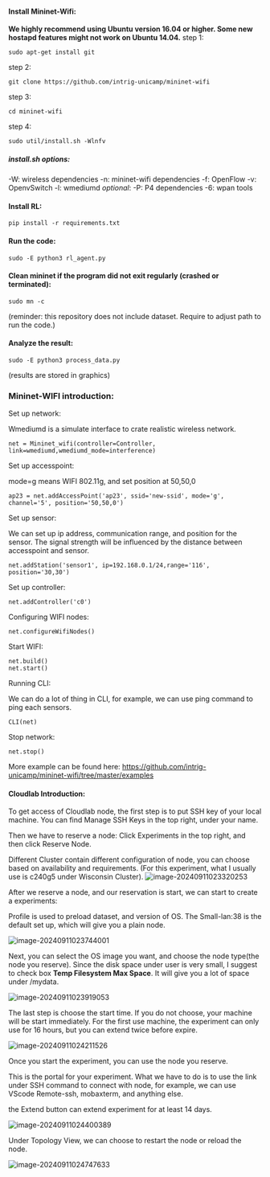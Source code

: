 #### Install Mininet-Wifi:

**We highly recommend using Ubuntu version 16.04 or higher. Some new hostapd features might not work on Ubuntu 14.04.**
step 1:

```
sudo apt-get install git
```

step 2: 

```
git clone https://github.com/intrig-unicamp/mininet-wifi
```

step 3: 

```
cd mininet-wifi
```

step 4: 

```
sudo util/install.sh -Wlnfv
```

##### install.sh options:

-W: wireless dependencies
-n: mininet-wifi dependencies
-f: OpenFlow
-v: OpenvSwitch
-l: wmediumd
*optional*:
-P: P4 dependencies
-6: wpan tools

#### Install RL:

```
pip install -r requirements.txt
```

#### Run the code:

```
sudo -E python3 rl_agent.py
```

#### Clean mininet if the program did not exit regularly (crashed or terminated):
```
sudo mn -c
```

(reminder: this repository does not include dataset. Require to adjust path to run the code.)

#### Analyze the result:

```
sudo -E python3 process_data.py
```
(results are stored in graphics)

### Mininet-WIFI introduction:

Set up network:

Wmediumd is a simulate interface to crate realistic wireless network.

```
net = Mininet_wifi(controller=Controller, link=wmediumd,wmediumd_mode=interference)
```

Set up accesspoint:

mode=g means WIFI 802.11g, and set position at 50,50,0

```
ap23 = net.addAccessPoint('ap23', ssid='new-ssid', mode='g', channel='5', position='50,50,0')
```

Set up sensor:

We can set up ip address, communication range, and position for the sensor. The signal strength will be influenced by the distance between accesspoint and sensor. 

```
net.addStation('sensor1', ip=192.168.0.1/24,range='116', position='30,30')
```

Set up controller:

```
net.addController('c0')
```

Configuring WIFI nodes:

```
net.configureWifiNodes()
```

Start WIFI:

```
net.build()
net.start()
```

Running CLI:

We can do a lot of thing in CLI, for example, we can use ping command to ping each sensors.

```
CLI(net)
```

Stop network:

```
net.stop()
```

More example can be found here: https://github.com/intrig-unicamp/mininet-wifi/tree/master/examples

#### Cloudlab Introduction:

To get access of Cloudlab node, the first step is to put SSH key of your local machine. You can find Manage SSH Keys in the top right, under your name.

Then we have to reserve a node: Click Experiments in the top right, and then click Reserve Node.

Different Cluster contain different configuration of node, you can choose based on availability and requirements. (For this experiment, what I usually use is c240g5 under Wisconsin Cluster).
![image-20240911023320253](https://github.com/user-attachments/assets/e5565493-d773-4172-9a1a-86e19d1e4159)


After we reserve a node, and our reservation is start, we can start to create a experiments:

Profile is used to preload dataset, and version of OS. The Small-lan:38 is the default set up, which will give you a plain node.

![image-20240911023744001](https://github.com/user-attachments/assets/26f88cec-2288-4be9-980e-c5d2309aa16d)


Next, you can select the OS image you want, and choose the node type(the node you reserve). Since the disk space under user is very small, I suggest to check box **Temp Filesystem Max Space**. It will give you a lot of space under /mydata.

![image-20240911023919053](https://github.com/user-attachments/assets/6234b244-ab00-45fe-84ad-a888237b2d51)

The last step is choose the start time. If you do not choose, your machine will be start immediately. For the first use machine, the experiment can only use for 16 hours, but you can extend twice before expire.

![image-20240911024211526](https://github.com/user-attachments/assets/6b50cfba-534b-499f-bbeb-8e8cf451f7ec)

Once you start the experiment, you can use the node you reserve.

This is the portal for your experiment. What we have to do is to use the link under SSH command to connect with node, for example, we can use VScode Remote-ssh, mobaxterm, and anything else.

 the Extend button can extend experiment for at least 14 days.

![image-20240911024400389](https://github.com/user-attachments/assets/89e39614-5bc3-4683-b186-33be53a42385)

Under Topology View, we can choose to restart the node or reload the node.

![image-20240911024747633](https://github.com/user-attachments/assets/9959eaf3-f40e-473a-b7cc-ffd2e5ee4a75)

